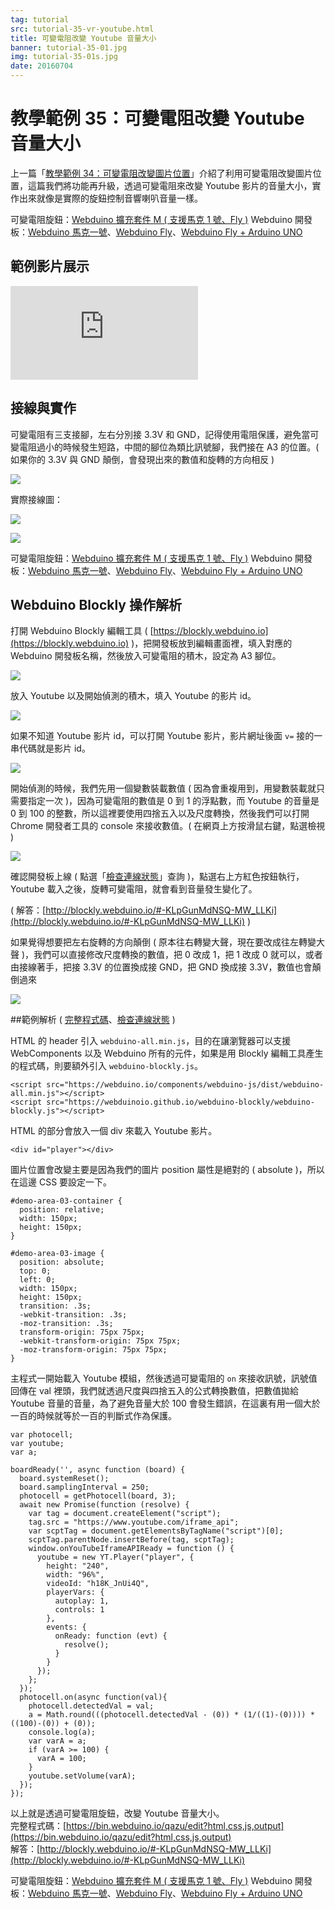 ```yaml
---
tag: tutorial
src: tutorial-35-vr-youtube.html
title: 可變電阻改變 Youtube 音量大小
banner: tutorial-35-01.jpg
img: tutorial-35-01s.jpg
date: 20160704
---
```


<!-- @@master  = ../../_layout.html-->

<!-- @@block  =  meta-->

<title>教學範例 35：可變電阻改變 Youtube 音量大小 :::: Webduino = Web × Arduino</title>

<meta name="description" content="上一篇「教學範例 34：可變電阻改變圖片位置」介紹了利用可變電阻改變圖片位置，這篇我們將功能再升級，透過可變電阻來改變 Youtube 影片的音量大小，實作出來就像是實際的旋鈕控制音響喇叭音量一樣。">

<meta itemprop="description" content="上一篇「教學範例 34：可變電阻改變圖片位置」介紹了利用可變電阻改變圖片位置，這篇我們將功能再升級，透過可變電阻來改變 Youtube 影片的音量大小，實作出來就像是實際的旋鈕控制音響喇叭音量一樣。">

<meta property="og:description" content="上一篇「教學範例 34：可變電阻改變圖片位置」介紹了利用可變電阻改變圖片位置，這篇我們將功能再升級，透過可變電阻來改變 Youtube 影片的音量大小，實作出來就像是實際的旋鈕控制音響喇叭音量一樣。">

<meta property="og:title" content="教學範例 35：可變電阻改變 Youtube 音量大小" >

<meta property="og:url" content="https://webduino.io/tutorials/tutorial-35-vr-youtube.html">

<meta property="og:image" content="https://webduino.io/img/tutorials/tutorial-35-01s.jpg">

<meta itemprop="image" content="https://webduino.io/img/tutorials/tutorial-35-01s.jpg">

<include src="../_include-tutorials.html"></include>

<!-- @@close-->

<!-- @@block  =  preAndNext-->

<include src="../_include-tutorials-content.html"></include>

<!-- @@close-->

<!-- @@block  =  tutorials-->

# 教學範例 35：可變電阻改變 Youtube 音量大小

上一篇「[教學範例 34：可變電阻改變圖片位置](https://webduino.io/tutorials/tutorial-34-vr-image.html)」介紹了利用可變電阻改變圖片位置，這篇我們將功能再升級，透過可變電阻來改變 Youtube 影片的音量大小，實作出來就像是實際的旋鈕控制音響喇叭音量一樣。

<div class="buy-this">
	<span>可變電阻旋鈕：<a href="https://webduino.io/buy/webduino-expansion-m.html" target="_blank">Webduino 擴充套件 M ( 支援馬克 1 號、Fly )</a></span>
	<span>Webduino 開發板：<a href="https://webduino.io/buy/component-webduino-v1.html" target="_blank">Webduino 馬克一號</a>、<a href="https://webduino.io/buy/component-webduino-fly.html" target="_blank">Webduino Fly</a>、<a href="https://webduino.io/buy/component-webduino-uno-fly.html" target="_blank">Webduino Fly + Arduino UNO</a></span>
</div>

## 範例影片展示

<iframe class="youtube" src="https://www.youtube.com/embed/hA0rx5uK_qw" frameborder="0" allowfullscreen></iframe>

## 接線與實作

可變電阻有三支接腳，左右分別接 3.3V 和 GND，記得使用電阻保護，避免當可變電阻過小的時候發生短路，中間的腳位為類比訊號腳，我們接在 A3 的位置。( 如果你的 3.3V 與 GND 顛倒，會發現出來的數值和旋轉的方向相反 )

![](../img/tutorials/tutorial-34-02.jpg)

實際接線圖：

![](../img/tutorials/tutorial-34-03.jpg)

![](../img/tutorials/tutorial-34-04.jpg)

<div class="buy-this">
	<span>可變電阻旋鈕：<a href="https://webduino.io/buy/webduino-expansion-m.html" target="_blank">Webduino 擴充套件 M ( 支援馬克 1 號、Fly )</a></span>
	<span>Webduino 開發板：<a href="https://webduino.io/buy/component-webduino-v1.html" target="_blank">Webduino 馬克一號</a>、<a href="https://webduino.io/buy/component-webduino-fly.html" target="_blank">Webduino Fly</a>、<a href="https://webduino.io/buy/component-webduino-uno-fly.html" target="_blank">Webduino Fly + Arduino UNO</a></span>
</div>

## Webduino Blockly 操作解析

打開 Webduino Blockly 編輯工具 ( [https://blockly.webduino.io](https://blockly.webduino.io) )，把開發板放到編輯畫面裡，填入對應的 Webduino 開發板名稱，然後放入可變電阻的積木，設定為 A3 腳位。

![](../img/tutorials/tutorial-35-02.jpg)

放入 Youtube 以及開始偵測的積木，填入 Youtube 的影片 id。

![](../img/tutorials/tutorial-35-03.jpg)

如果不知道 Youtube 影片 id，可以打開 Youtube 影片，影片網址後面 `v=` 接的一串代碼就是影片 id。

![](../img/tutorials/tutorial-35-04.jpg)

開始偵測的時候，我們先用一個變數裝載數值 ( 因為會重複用到，用變數裝載就只需要指定一次 )，因為可變電阻的數值是 0 到 1 的浮點數，而 Youtube 的音量是 0 到 100 的整數，所以這裡要使用四捨五入以及尺度轉換，然後我們可以打開 Chrome 開發者工具的 console 來接收數值。( 在網頁上方按滑鼠右鍵，點選檢視 )

![](../img/tutorials/tutorial-35-05.jpg)


確認開發板上線 ( 點選「[檢查連線狀態](https://webduino.io/device.html)」查詢 )，點選右上方紅色按鈕執行，Youtube 載入之後，旋轉可變電阻，就會看到音量發生變化了。

( 解答：[http://blockly.webduino.io/#-KLpGunMdNSQ-MW_LLKi](http://blockly.webduino.io/#-KLpGunMdNSQ-MW_LLKi) )

如果覺得想要把左右旋轉的方向顛倒 ( 原本往右轉變大聲，現在要改成往左轉變大聲 )，我們可以直接修改尺度轉換的數值，把 0 改成 1，把 1 改成 0 就可以，或者由接線著手，把接 3.3V 的位置換成接 GND，把 GND 換成接 3.3V，數值也會顛倒過來

![](../img/tutorials/tutorial-35-06.jpg)

##範例解析 ( [完整程式碼](https://bin.webduino.io/qazu/edit?html,css,js,output)、[檢查連線狀態](https://webduino.io/device.html) )

HTML 的 header 引入 `webduino-all.min.js`，目的在讓瀏覽器可以支援 WebComponents 以及 Webduino 所有的元件，如果是用 Blockly 編輯工具產生的程式碼，則要額外引入 `webduino-blockly.js`。

	<script src="https://webduino.io/components/webduino-js/dist/webduino-all.min.js"></script>
	<script src="https://webduinoio.github.io/webduino-blockly/webduino-blockly.js"></script>

HTML 的部分會放入一個 div 來載入 Youtube 影片。

	<div id="player"></div>

圖片位置會改變主要是因為我們的圖片 position 屬性是絕對的 ( absolute )，所以在這邊 CSS 要設定一下。

	#demo-area-03-container {
	  position: relative;
	  width: 150px;
	  height: 150px;
	}

	#demo-area-03-image {
	  position: absolute;
	  top: 0;
	  left: 0;
	  width: 150px;
	  height: 150px;
	  transition: .3s;
	  -webkit-transition: .3s;
	  -moz-transition: .3s;
	  transform-origin: 75px 75px;
	  -webkit-transform-origin: 75px 75px;
	  -moz-transform-origin: 75px 75px;
	}

主程式一開始載入 Youtube 模組，然後透過可變電阻的 `on` 來接收訊號，訊號值回傳在 val 裡頭，我們就透過尺度與四捨五入的公式轉換數值，把數值拋給 Youtube 音量的音量，為了避免音量大於 100 會發生錯誤，在這裏有用一個大於一百的時候就等於一百的判斷式作為保護。	

	var photocell;
	var youtube;
	var a;

	boardReady('', async function (board) {
	  board.systemReset();
	  board.samplingInterval = 250;
	  photocell = getPhotocell(board, 3);
	  await new Promise(function (resolve) {
	    var tag = document.createElement("script");
	    tag.src = "https://www.youtube.com/iframe_api";
	    var scptTag = document.getElementsByTagName("script")[0];
	    scptTag.parentNode.insertBefore(tag, scptTag);
	    window.onYouTubeIframeAPIReady = function () {
	      youtube = new YT.Player("player", {
	        height: "240",
	        width: "96%",
	        videoId: "h18K_JnUi4Q",
	        playerVars: {
	          autoplay: 1,
	          controls: 1
	        },
	        events: {
	          onReady: function (evt) {
	            resolve();
	          }
	        }
	      });
	    };
	  });
	  photocell.on(async function(val){
	    photocell.detectedVal = val;
	    a = Math.round(((photocell.detectedVal - (0)) * (1/((1)-(0)))) * ((100)-(0)) + (0));
	    console.log(a);
	    var varA = a;
	    if (varA >= 100) {
	      varA = 100;
	    }
	    youtube.setVolume(varA);
	  });
	});

以上就是透過可變電阻旋鈕，改變 Youtube 音量大小。   
完整程式碼：[https://bin.webduino.io/qazu/edit?html,css,js,output](https://bin.webduino.io/qazu/edit?html,css,js,output)  
解答：[http://blockly.webduino.io/#-KLpGunMdNSQ-MW_LLKi](http://blockly.webduino.io/#-KLpGunMdNSQ-MW_LLKi)

<div class="buy-this">
	<span>可變電阻旋鈕：<a href="https://webduino.io/buy/webduino-expansion-m.html" target="_blank">Webduino 擴充套件 M ( 支援馬克 1 號、Fly )</a></span>
	<span>Webduino 開發板：<a href="https://webduino.io/buy/component-webduino-v1.html" target="_blank">Webduino 馬克一號</a>、<a href="https://webduino.io/buy/component-webduino-fly.html" target="_blank">Webduino Fly</a>、<a href="https://webduino.io/buy/component-webduino-uno-fly.html" target="_blank">Webduino Fly + Arduino UNO</a></span>
</div>


<!-- @@close-->